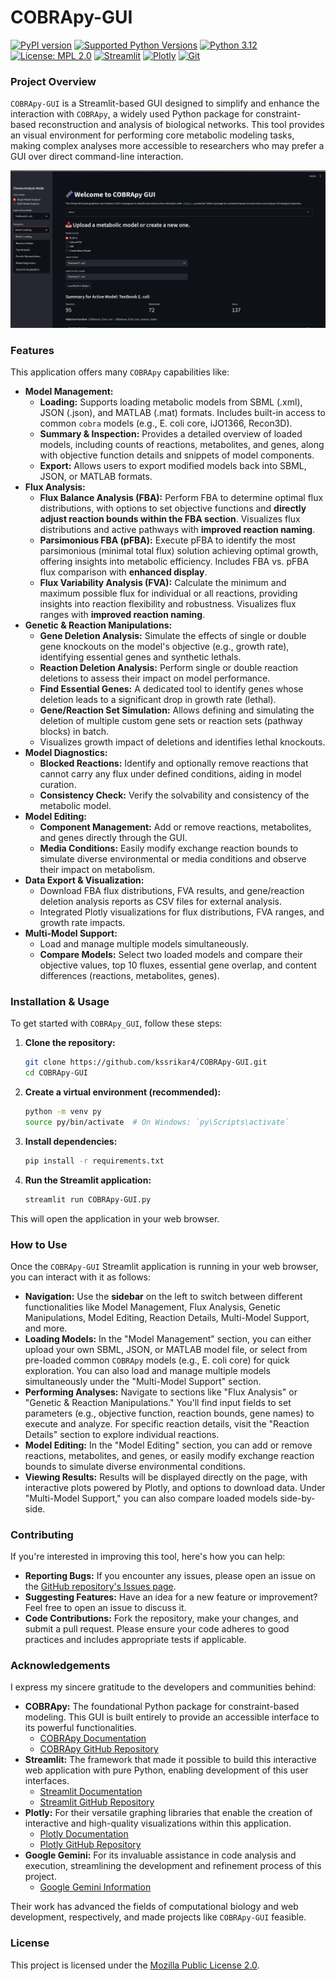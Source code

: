 # COBRApy-GUI
[![PyPI version](https://img.shields.io/pypi/v/cobra.svg)](https://pypi.org/project/cobra/)
[![Supported Python Versions](https://img.shields.io/pypi/pyversions/cobra.svg)](https://pypi.org/project/cobra/)
[![Python 3.12](https://img.shields.io/badge/python-3.12-blue.svg)](https://www.python.org/downloads/release/python-3120/)
[![License: MPL 2.0](https://img.shields.io/badge/License-MPL_2.0-brightgreen.svg)](https://opensource.org/licenses/MPL-2.0)
[![Streamlit](https://img.shields.io/badge/Streamlit-FF4B4B?style=for-the-badge&logo=streamlit&logoColor=white)](https://streamlit.io)
[![Plotly](https://img.shields.io/badge/Plotly-27636C?style=for-the-badge&logo=plotly&logoColor=white)](https://plotly.com/)
[![Git](https://img.shields.io/badge/Version%20Control-Git-F05032?style=for-the-badge&logo=git&logoColor=white)](https://git-scm.com/)

### Project Overview

`COBRApy-GUI` is a Streamlit-based GUI designed to simplify and enhance the interaction with `COBRApy`, a widely used Python package for constraint-based reconstruction and analysis of biological networks. This tool provides an visual environment for performing core metabolic modeling tasks, making complex analyses more accessible to researchers who may prefer a GUI over direct command-line interaction.

![Preview](.github/GUI.png)

### Features

This application offers many `COBRApy` capabilities like:

* **Model Management:**
    * **Loading:** Supports loading metabolic models from SBML (.xml), JSON (.json), and MATLAB (.mat) formats. Includes built-in access to common `cobra` models (e.g., E. coli core, iJO1366, Recon3D).
    * **Summary & Inspection:** Provides a detailed overview of loaded models, including counts of reactions, metabolites, and genes, along with objective function details and snippets of model components.
    * **Export:** Allows users to export modified models back into SBML, JSON, or MATLAB formats.
* **Flux Analysis:**
    * **Flux Balance Analysis (FBA):** Perform FBA to determine optimal flux distributions, with options to set objective functions and **directly adjust reaction bounds within the FBA section**. Visualizes flux distributions and active pathways with **improved reaction naming**.
    * **Parsimonious FBA (pFBA):** Execute pFBA to identify the most parsimonious (minimal total flux) solution achieving optimal growth, offering insights into metabolic efficiency. Includes FBA vs. pFBA flux comparison with **enhanced display**.
    * **Flux Variability Analysis (FVA):** Calculate the minimum and maximum possible flux for individual or all reactions, providing insights into reaction flexibility and robustness. Visualizes flux ranges with **improved reaction naming**.
* **Genetic & Reaction Manipulations:**
    * **Gene Deletion Analysis:** Simulate the effects of single or double gene knockouts on the model's objective (e.g., growth rate), identifying essential genes and synthetic lethals.
    * **Reaction Deletion Analysis:** Perform single or double reaction deletions to assess their impact on model performance.
    * **Find Essential Genes:** A dedicated tool to identify genes whose deletion leads to a significant drop in growth rate (lethal).
    * **Gene/Reaction Set Simulation:** Allows defining and simulating the deletion of multiple custom gene sets or reaction sets (pathway blocks) in batch.
    * Visualizes growth impact of deletions and identifies lethal knockouts.
* **Model Diagnostics:**
    * **Blocked Reactions:** Identify and optionally remove reactions that cannot carry any flux under defined conditions, aiding in model curation.
    * **Consistency Check:** Verify the solvability and consistency of the metabolic model.
* **Model Editing:**
    * **Component Management:** Add or remove reactions, metabolites, and genes directly through the GUI.
    * **Media Conditions:** Easily modify exchange reaction bounds to simulate diverse environmental or media conditions and observe their impact on metabolism.
* **Data Export & Visualization:**
    * Download FBA flux distributions, FVA results, and gene/reaction deletion analysis reports as CSV files for external analysis.
    * Integrated Plotly visualizations for flux distributions, FVA ranges, and growth rate impacts.
* **Multi-Model Support:**
    * Load and manage multiple models simultaneously.
    * **Compare Models:** Select two loaded models and compare their objective values, top 10 fluxes, essential gene overlap, and content differences (reactions, metabolites, genes).
    
### Installation & Usage

To get started with `COBRApy_GUI`, follow these steps:

1.  **Clone the repository:**
    ```bash
    git clone https://github.com/kssrikar4/COBRApy-GUI.git
    cd COBRApy-GUI
    ```
2.  **Create a virtual environment (recommended):**
    ```bash
    python -m venv py
    source py/bin/activate  # On Windows: `py\Scripts\activate`
    ```
3.  **Install dependencies:**
    ```bash
    pip install -r requirements.txt
    ```
4.  **Run the Streamlit application:**
    ```bash
    streamlit run COBRApy-GUI.py
    ```

This will open the application in your web browser.

### How to Use

Once the `COBRApy-GUI` Streamlit application is running in your web browser, you can interact with it as follows:

* **Navigation:** Use the **sidebar** on the left to switch between different functionalities like Model Management, Flux Analysis, Genetic Manipulations, Model Editing, Reaction Details, Multi-Model Support, and more.
* **Loading Models:** In the "Model Management" section, you can either upload your own SBML, JSON, or MATLAB model file, or select from pre-loaded common `COBRApy` models (e.g., E. coli core) for quick exploration. You can also load and manage multiple models simultaneously under the "Multi-Model Support" section.
* **Performing Analyses:** Navigate to sections like "Flux Analysis" or "Genetic & Reaction Manipulations." You'll find input fields to set parameters (e.g., objective function, reaction bounds, gene names) to execute and analyze. For specific reaction details, visit the "Reaction Details" section to explore individual reactions.
* **Model Editing:** In the "Model Editing" section, you can add or remove reactions, metabolites, and genes, or easily modify exchange reaction bounds to simulate diverse environmental conditions.
* **Viewing Results:** Results will be displayed directly on the page, with interactive plots powered by Plotly, and options to download data. Under "Multi-Model Support," you can also compare loaded models side-by-side.

### Contributing

If you're interested in improving this tool, here's how you can help:

  * **Reporting Bugs:** If you encounter any issues, please open an issue on the [GitHub repository's Issues page](https://github.com/kssrikar4/COBRApy-GUI/issues).
  * **Suggesting Features:** Have an idea for a new feature or improvement? Feel free to open an issue to discuss it.
  * **Code Contributions:** Fork the repository, make your changes, and submit a pull request. Please ensure your code adheres to good practices and includes appropriate tests if applicable.


### Acknowledgements

I express my sincere gratitude to the developers and communities behind:

* **COBRApy:** The foundational Python package for constraint-based modeling. This GUI is built entirely to provide an accessible interface to its powerful functionalities.
    * [COBRApy Documentation](https://cobrapy.readthedocs.io/)
    * [COBRApy GitHub Repository](https://github.com/opencobra/cobrapy)
* **Streamlit:** The framework that made it possible to build this interactive web application with pure Python, enabling development of this user interfaces.
    * [Streamlit Documentation](https://docs.streamlit.io/)
    * [Streamlit GitHub Repository](https://github.com/streamlit/streamlit)
 * **Plotly:** For their versatile graphing libraries that enable the creation of interactive and high-quality visualizations within this application.
      * [Plotly Documentation](https://plotly.com/python/)
      * [Plotly GitHub Repository](https://github.com/plotly/plotly.py)
  * **Google Gemini:** For its invaluable assistance in code analysis and execution, streamlining the development and refinement process of this project.
      * [Google Gemini Information](https://gemini.google.com/)

Their work has advanced the fields of computational biology and web development, respectively, and made projects like `COBRApy-GUI` feasible.

### License

This project is licensed under the [Mozilla Public License 2.0](https://opensource.org/licenses/MPL-2.0).
